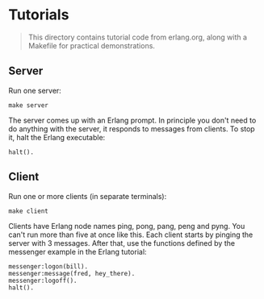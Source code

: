 # Tutorials

> This directory contains tutorial code from erlang.org, along with
> a Makefile for practical demonstrations.


## Server

Run one server:

```
make server
```

The server comes up with an Erlang prompt. In principle you don't need to
do anything with the server, it responds to messages from clients. To stop
it, halt the Erlang executable:

```
halt().
```

## Client

Run one or more clients (in separate terminals):

```
make client
```

Clients have Erlang node names ping, pong, pang, peng and pyng. You can't
run more than five at once like this. Each client starts by pinging the
server with 3 messages. After that, use the functions defined by the
messenger example in the Erlang tutorial:

```
messenger:logon(bill).
messenger:message(fred, hey_there).
messenger:logoff().
halt().
```


